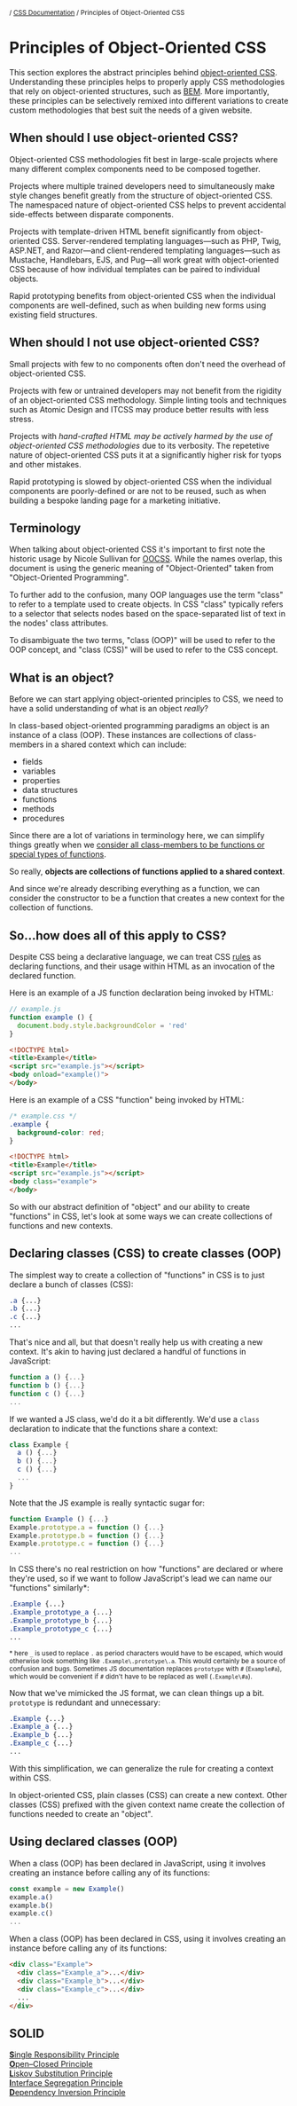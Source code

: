 <sub>/ [CSS Documentation](..) / Principles of Object-Oriented CSS</sub>

# Principles of Object-Oriented CSS

This section explores the abstract principles behind [object-oriented CSS][object-oriented-css]. Understanding these principles helps to properly apply CSS methodologies that rely on object-oriented structures, such as [BEM][bem]. More importantly, these principles can be selectively remixed into different variations to create custom methodologies that best suit the needs of a given website.

## When should I use object-oriented CSS?

Object-oriented CSS methodologies fit best in large-scale projects where many different complex components need to be composed together.

Projects where multiple trained developers need to simultaneously make style changes benefit greatly from the structure of object-oriented CSS. The namespaced nature of object-oriented CSS helps to prevent accidental side-effects between disparate components.

Projects with template-driven HTML benefit significantly from object-oriented CSS. Server-rendered templating languages&mdash;such as PHP, Twig, ASP.NET, and Razor&mdash;and client-rendered templating languages&mdash;such as Mustache, Handlebars, EJS, and Pug&mdash;all work great with object-oriented CSS because of how individual templates can be paired to individual objects.

Rapid prototyping benefits from object-oriented CSS when the individual components are well-defined, such as when building new forms using existing field structures.

## When should I **not** use object-oriented CSS?

Small projects with few to no components often don't need the overhead of object-oriented CSS.

Projects with few or untrained developers may not benefit from the rigidity of an object-oriented CSS methodology. Simple linting tools and techniques such as Atomic Design and ITCSS may produce better results with less stress.

Projects with _hand-crafted HTML may be actively harmed by the use of object-oriented CSS methodologies_ due to its verbosity. The repetetive nature of object-oriented CSS puts it at a significantly higher risk for <!-- this is intentional -->tyops and other mistakes.

Rapid prototyping is slowed by object-oriented CSS when the individual components are poorly-defined or are not to be reused, such as when building a bespoke landing page for a marketing initiative.

## Terminology

When talking about object-oriented CSS it's important to first note the historic usage by Nicole Sullivan for [OOCSS][oocss]. While the names overlap, this document is using the generic meaning of "Object-Oriented" taken from "Object-Oriented Programming".

To further add to the confusion, many OOP languages use the term "class" to refer to a template used to create objects. In CSS "class" typically refers to a selector that selects nodes based on the space-separated list of text in the nodes' class attributes.

To disambiguate the two terms, "class (OOP)" will be used to refer to the OOP concept, and "class (CSS)" will be used to refer to the CSS concept.

<!--
Better terms are needed than "class (OOP)/class (CSS)"

Up for consideration:

 * OOP class/CSS class
 * Object Definitions/classes

Rejected options:

 * Types/classes - "types" is used in CSS specs to refer to element selectors
 * Templates/classes - "templates" are used in HTML and too many other contexts to be useful
-->

## What is an object?

Before we can start applying object-oriented principles to CSS, we need to have a solid understanding of what is an object _really_?

In class-based object-oriented programming paradigms an object is an instance of a class (OOP). These instances are collections of class-members in a shared context which can include:

 * fields
 * variables
 * properties
 * data structures
 * functions
 * methods
 * procedures

Since there are a lot of variations in terminology here, we can simplify things greatly when we [consider all class-members to be functions or special types of functions][cmf].

So really, **objects are collections of functions applied to a shared context**.

And since we're already describing everything as a function, we can consider the constructor to be a function that creates a new context for the collection of functions.

<!-- Insert "Boy, that escalated quickly" gif -->

## So&hellip;how does all of this apply to CSS?

Despite CSS being a declarative language, we can treat CSS [rules][rules] as declaring functions, and their usage within HTML as an invocation of the declared function.

Here is an example of a JS function declaration being invoked by HTML:

```js
// example.js
function example () {
  document.body.style.backgroundColor = 'red'
}
```

```html
<!DOCTYPE html>
<title>Example</title>
<script src="example.js"></script>
<body onload="example()">
</body>
```

Here is an example of a CSS "function" being invoked by HTML:

```css
/* example.css */
.example {
  background-color: red;
}
```

```html
<!DOCTYPE html>
<title>Example</title>
<script src="example.js"></script>
<body class="example">
</body>
```

So with our abstract definition of "object" and our ability to create "functions" in CSS, let's look at some ways we can create collections of functions and new contexts.

## Declaring classes (CSS) to create classes (OOP)

The simplest way to create a collection of "functions" in CSS is to just declare a bunch of classes (CSS):

```css
.a {...}
.b {...}
.c {...}
...
```

That's nice and all, but that doesn't really help us with creating a new context. It's akin to having just declared a handful of functions in JavaScript:

```js
function a () {...}
function b () {...}
function c () {...}
...
```

If we wanted a JS class, we'd do it a bit differently. We'd use a `class` declaration to indicate that the functions share a context:

```js
class Example {
  a () {...}
  b () {...}
  c () {...}
  ...
}
```

Note that the JS example is really syntactic sugar for:

```js
function Example () {...}
Example.prototype.a = function () {...}
Example.prototype.b = function () {...}
Example.prototype.c = function () {...}
...
```

In CSS there's no real restriction on how "functions" are declared or where they're used, so if we want to follow JavaScript's lead we can name our "functions" similarly\*:

```css
.Example {...}
.Example_prototype_a {...}
.Example_prototype_b {...}
.Example_prototype_c {...}
...
```

<sub>\* here `_` is used to replace `.` as period characters would have to be escaped, which would otherwise look something like `.Example\.prototype\.a`. This would certainly be a source of confusion and bugs. Sometimes JS documentation replaces `prototype` with `#` (`Example#a`), which would be convenient if `#` didn't have to be replaced as well (`.Example\#a`).</sub>

Now that we've mimicked the JS format, we can clean things up a bit. `prototype` is redundant and unnecessary:

```css
.Example {...}
.Example_a {...}
.Example_b {...}
.Example_c {...}
...
```

With this simplification, we can generalize the rule for creating a context within CSS.

In object-oriented CSS, plain classes (CSS) can create a new context. Other classes (CSS) prefixed with the given context name create the collection of functions needed to create an "object".

## Using declared classes (OOP)

When a class (OOP) has been declared in JavaScript, using it involves creating an instance before calling any of its functions:

```js
const example = new Example()
example.a()
example.b()
example.c()
...
```

When a class (OOP) has been declared in CSS, using it involves creating an instance before calling any of its functions:

```html
<div class="Example">
  <div class="Example_a">...</div>
  <div class="Example_b">...</div>
  <div class="Example_c">...</div>
  ...
</div>
```



## SOLID

[**S**ingle Responsibility Principle][S]  
[**O**pen&ndash;Closed Principle][O]  
[**L**iskov Substitution Principle][L]  
[**I**nterface Segregation Principle][I]  
[**D**ependency Inversion Principle][D]

[S]: single-responsibility-principle
[O]: open-closed-principle
[L]: liskov-substitution-principle
[I]: interface-segregation-principle
[D]: dependency-inversion-principle

[bem]: ../terms-and-definitions/bem
[cmf]: class-members-as-functions
[object-oriented-css]: ../terms-and-definitions/object-oriented/css
[oocss]: ../terms-and-definitions/oocss
[rules]: ../terms-and-definitions/rules